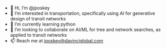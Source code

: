 - 👋 Hi, I’m @jposkey
- 👀 I’m interested in transportation, specifically using AI for generative design of transit networks
- 🌱 I’m currently learning python
- 💞️ I’m looking to collaborate on AI/ML for tree and network searches, as applied to transit networks
- 📫 Reach me at jposkey@davinciglobal.com 

<!---
jposkey/jposkey is a ✨ special ✨ repository because its `README.md` (this file) appears on your GitHub profile.
You can click the Preview link to take a look at your changes.
--->
